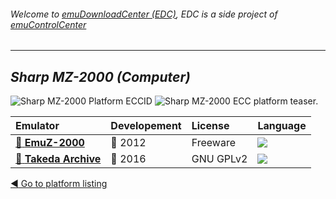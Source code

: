 ###### Welcome to [emuDownloadCenter (EDC)](https://github.com/PhoenixInteractiveNL/emuDownloadCenter/wiki/), EDC is a side project of [emuControlCenter](https://github.com/PhoenixInteractiveNL/emuControlCenter/wiki/)
***
## _Sharp MZ-2000 (Computer)_
![](https://raw.githubusercontent.com/wiki/PhoenixInteractiveNL/emuDownloadCenter/images_platform/ecc_mz2000_cell.png "Sharp MZ-2000 Platform ECCID")
![](https://raw.githubusercontent.com/wiki/PhoenixInteractiveNL/emuDownloadCenter/images_platform/ecc_mz2000_teaser.png "Sharp MZ-2000 ECC platform teaser.")

| Emulator | Developement | License | Language |
|:---------|:-------------|:--------|:---------|
| [:file_folder: **EmuZ-2000**](https://github.com/PhoenixInteractiveNL/emuDownloadCenter/wiki/Emulator-emuz2000#menu) | :red_circle: 2012 | Freeware | ![](https://raw.githubusercontent.com/wiki/PhoenixInteractiveNL/emuDownloadCenter/images_flags/icon_flag_EN_24.png) |
| [:file_folder: **Takeda Archive**](https://github.com/PhoenixInteractiveNL/emuDownloadCenter/wiki/Emulator-takeda#menu) | :large_blue_circle: 2016 | GNU GPLv2 | ![](https://raw.githubusercontent.com/wiki/PhoenixInteractiveNL/emuDownloadCenter/images_flags/icon_flag_EN_24.png) |

[:arrow_backward: Go to platform listing](https://github.com/PhoenixInteractiveNL/emuDownloadCenter/wiki/EDC-Platform-List)
